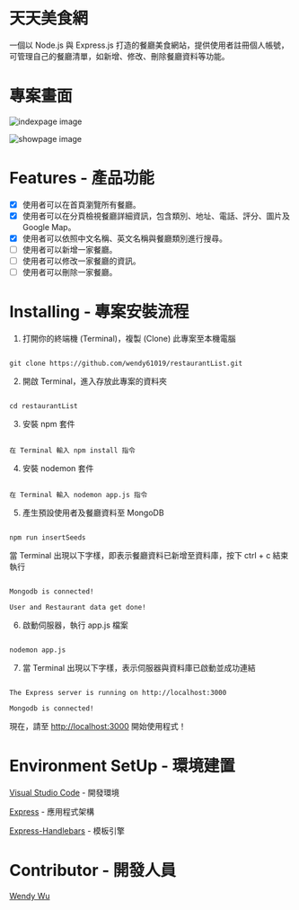 # 天天美食網

一個以 Node.js 與 Express.js 打造的餐廳美食網站，提供使用者註冊個人帳號，可管理自己的餐廳清單，如新增、修改、刪除餐廳資料等功能。

# 專案畫面
![indexpage image](https://user-images.githubusercontent.com/92006997/137860357-2e88ccb9-dc8f-4ebc-83c2-16912d93cefa.png)

![showpage image](https://user-images.githubusercontent.com/92006997/137860451-36aa13a4-af03-4a00-b659-b14e7112395e.png)

# Features - 產品功能

- [x] 使用者可以在首頁瀏覽所有餐廳。
- [x] 使用者可以在分頁檢視餐廳詳細資訊，包含類別、地址、電話、評分、圖片及 Google Map。
- [x] 使用者可以依照中文名稱、英文名稱與餐廳類別進行搜尋。
- [ ] 使用者可以新增一家餐廳。
- [ ] 使用者可以修改一家餐廳的資訊。
- [ ] 使用者可以刪除一家餐廳。

# Installing - 專案安裝流程

1. 打開你的終端機 (Terminal)，複製 (Clone) 此專案至本機電腦

```

git clone https://github.com/wendy61019/restaurantList.git

```

2. 開啟 Terminal，進入存放此專案的資料夾

```

cd restaurantList

```

3. 安裝 npm 套件

```

在 Terminal 輸入 npm install 指令

```

4. 安裝 nodemon 套件

```

在 Terminal 輸入 nodemon app.js 指令

```

5. 產生預設使用者及餐廳資料至 MongoDB

```

npm run insertSeeds

```
當 Terminal 出現以下字樣，即表示餐廳資料已新增至資料庫，按下 ctrl + c 結束執行

```

Mongodb is connected!

User and Restaurant data get done!

```

6. 啟動伺服器，執行 app.js 檔案

```

nodemon app.js

```

7. 當 Terminal 出現以下字樣，表示伺服器與資料庫已啟動並成功連結

```

The Express server is running on http://localhost:3000

Mongodb is connected!

```

現在，請至 [http://localhost:3000](http://localhost:3000) 開始使用程式！


# Environment SetUp - 環境建置
[Visual Studio Code](https://visualstudio.microsoft.com/zh-hant/) - 開發環境

[Express](https://www.npmjs.com/package/express) - 應用程式架構

[Express-Handlebars](https://www.npmjs.com/package/express-handlebars) - 模板引擎

# Contributor - 開發人員

[Wendy Wu](https://github.com/wendy61019)
